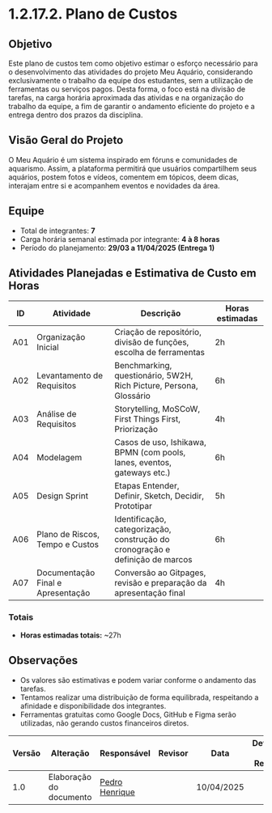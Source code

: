 # 1.2.17.2. Plano de Custos
## Objetivo
Este plano de custos tem como objetivo estimar o esforço necessário para o desenvolvimento das atividades do projeto Meu Aquário, considerando exclusivamente o trabalho da equipe dos estudantes, sem a utilização de ferramentas ou serviços pagos. Desta forma, o foco está na divisão de tarefas, na carga horária aproximada das atividas e na organização do trabalho da equipe, a fim de garantir o andamento eficiente do projeto e a entrega dentro dos prazos da disciplina.

## Visão Geral do Projeto
O Meu Aquário é um sistema inspirado em fóruns e comunidades de aquarismo. Assim, a plataforma permitirá que usuários compartilhem seus aquários, postem fotos e vídeos, comentem em tópicos, deem dicas, interajam entre si e acompanhem eventos e novidades da área. 

## Equipe

- Total de integrantes: **7**
- Carga horária semanal estimada por integrante: **4 à 8 horas**
- Período do planejamento: **29/03 a 11/04/2025 (Entrega 1)**

## Atividades Planejadas e Estimativa de Custo em Horas

| ID  | Atividade                          | Descrição                                                                 | Horas estimadas | 
|-----|------------------------------------|---------------------------------------------------------------------------|------------------|
| A01 | Organização Inicial                | Criação de repositório, divisão de funções, escolha de ferramentas       | 2h               | 
| A02 | Levantamento de Requisitos         | Benchmarking, questionário, 5W2H, Rich Picture, Persona, Glossário       | 6h               | 
| A03 | Análise de Requisitos              | Storytelling, MoSCoW, First Things First, Priorização                    | 4h               | 
| A04 | Modelagem                          | Casos de uso, Ishikawa, BPMN (com pools, lanes, eventos, gateways etc.)  | 6h               | 
| A05 | Design Sprint                      | Etapas Entender, Definir, Sketch, Decidir, Prototipar                    | 5h               | 
| A06 | Plano de Riscos, Tempo e Custos                    | Identificação, categorização, construção do cronogração e  definição de marcos                               | 6h               | 
| A07 | Documentação Final e Apresentação | Conversão ao Gitpages, revisão e preparação da apresentação final            | 4h               | 

### Totais

- **Horas estimadas totais:** ~27h

## Observações

- Os valores são estimativas e podem variar conforme o andamento das tarefas.
- Tentamos realizar uma distribuição de forma equilibrada, respeitando a afinidade e disponibilidade dos integrantes.
- Ferramentas gratuitas como Google Docs, GitHub e Figma serão utilizadas, não gerando custos financeiros diretos.

| Versão | Alteração| Responsável     | Revisor | Data       | Detalhes da Revisão   |
|--------|--|-----------------|---------|------------|-----------|
| 1.0    | Elaboração do documento   | [Pedro Henrique](https://github.com/PedroHhenriq) |    | 10/04/2025 |  |